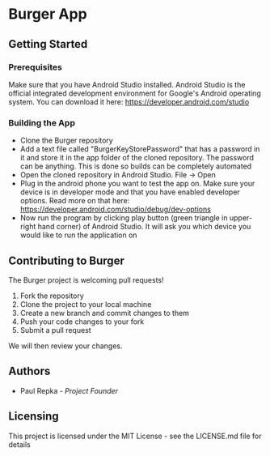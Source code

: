 # Burger App #
## Getting Started ##
### Prerequisites ###
Make sure that you have Android Studio installed. Android Studio is the official integrated development environment for Google's Android operating system. You can download it here:
https://developer.android.com/studio
### Building the App ###
* Clone the Burger repository
* Add a text file called "BurgerKeyStorePassword" that has a password in it and store it in the app folder of the cloned repository. The password can be anything. This is done so builds can be completely automated
* Open the cloned repository in Android Studio. File -> Open
* Plug in the android phone you want to test the app on. Make sure your device is in developer mode and that you have enabled developer options. Read more on that here: https://developer.android.com/studio/debug/dev-options
* Now run the program by clicking play button (green triangle in upper-right hand corner) of Android Studio. It will ask you which device you would like to run the application on
## Contributing to Burger ##
The Burger project is welcoming pull requests!

1. Fork the repository
2. Clone the project to your local machine
3. Create a new branch and commit changes to them
4. Push your code changes to your fork
5. Submit a pull request

We will then review your changes.
## Authors ##
* Paul Repka - _Project Founder_
## Licensing ##
This project is licensed under the MIT License - see the LICENSE.md file for details

